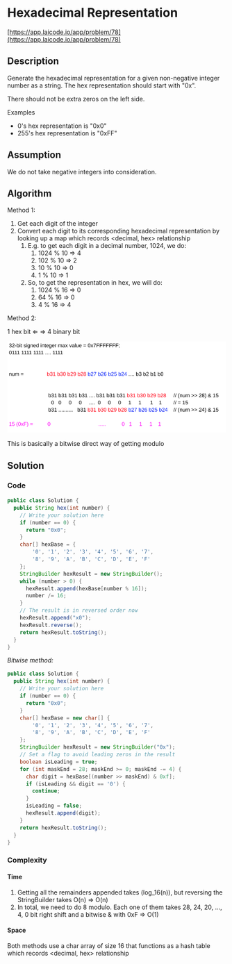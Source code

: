 <!----- Conversion time: 0.899 seconds.


Using this Markdown file:

1. Cut and paste this output into your source file.
2. See the notes and action items below regarding this conversion run.
3. Check the rendered output (headings, lists, code blocks, tables) for proper
   formatting and use a linkchecker before you publish this page.

Conversion notes:

* GD2md-html version 1.0β13
* Tue Jan 15 2019 02:50:51 GMT-0800 (PST)
* Source doc: https://docs.google.com/open?id=1CKd1wKOf7zbeByI1wEky9Xt5zL_vClpp6w7l3U5nFMU
* This document has images: check for >>>>>  gd2md-html alert:  inline image link in generated source and store images to your server.
----->


# Hexadecimal Representation

[https://app.laicode.io/app/problem/78](https://app.laicode.io/app/problem/78)


## Description

Generate the hexadecimal representation for a given non-negative integer number as a string. The hex representation should start with "0x".

There should not be extra zeros on the left side.

Examples



*   0's hex representation is "0x0"
*   255's hex representation is "0xFF"


## Assumption

We do not take negative integers into consideration.


## Algorithm

Method 1:



1.  Get each digit of the integer
1.  Convert each digit to its corresponding hexadecimal representation by looking up a map which records <decimal, hex> relationship
    1.  E.g. to get each digit in a decimal number, 1024, we do:
        1.  1024 % 10 ⇒ 4
        1.  102 % 10 ⇒ 2
        1.  10 % 10 ⇒ 0
        1.  1 % 10 ⇒ 1
    1.  So, to get the representation in hex, we will do:
        1.  1024 % 16 ⇒ 0
        1.  64 % 16 ⇒ 0
        1.  4 % 16 ⇒ 4

Method 2:

1 hex bit ⇐ ⇒ 4 binary bit


![alt_text](hex_mod.png "image_tooltip")


This is basically a bitwise direct way of getting modulo


## Solution


### Code


```java
public class Solution {
  public String hex(int number) {
    // Write your solution here
    if (number == 0) {
      return "0x0";
    }
    char[] hexBase = {
        '0', '1', '2', '3', '4', '5', '6', '7',
        '8', '9', 'A', 'B', 'C', 'D', 'E', 'F'
    };
    StringBuilder hexResult = new StringBuilder();
    while (number > 0) {
      hexResult.append(hexBase[number % 16]);
      number /= 16;
    }
    // The result is in reversed order now
    hexResult.append("x0");
    hexResult.reverse();
    return hexResult.toString();
  }
}
```


_Bitwise method:_


```java
public class Solution {
  public String hex(int number) {
    // Write your solution here
    if (number == 0) {
      return "0x0";
    }
    char[] hexBase = new char[] {
        '0', '1', '2', '3', '4', '5', '6', '7',
        '8', '9', 'A', 'B', 'C', 'D', 'E', 'F'
    };
    StringBuilder hexResult = new StringBuilder("0x");
    // Set a flag to avoid leading zeros in the result
    boolean isLeading = true;
    for (int maskEnd = 28; maskEnd >= 0; maskEnd -= 4) {
      char digit = hexBase[(number >> maskEnd) & 0xf];
      if (isLeading && digit == '0') {
        continue;
      }
      isLeading = false;
      hexResult.append(digit);
    }
    return hexResult.toString();
  }
}
```



### Complexity


#### Time



1.  Getting all the remainders appended takes (log_16(n)), but reversing the StringBuilder takes O(n) ⇒ O(n)
1.  In total, we need to do 8 modulo. Each one of them takes 28, 24, 20, …, 4, 0 bit right shift and a bitwise & with 0xF ⇒ O(1)


#### Space

Both methods use a char array of size 16 that functions as a hash table which records <decimal, hex> relationship


<!-- GD2md-html version 1.0β13 -->
